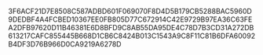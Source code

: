 3F6ACF21D7E8508C587ADBD601F069070F8D4D5B179CB5288BAC5960D9DEDBF4A4FCBED10367EE0FB805D77C672914C42E9729B97EA36C63FEA2DFB97620D11B46381E6D8BFD9C8AB55DA95DE4C78D7B3CD31A272DB613217CAFC855445B668D1CB6C8424B013C1543A9C8F11C81B6DFA60092B4DF3D76B966D0CA9219A6278D
